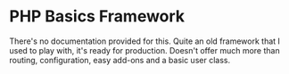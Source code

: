 # PHP Basics Framework
There's no documentation provided for this. Quite an old framework that I used to play with, it's ready for production. Doesn't offer much more than routing, configuration, easy add-ons and a basic user class.